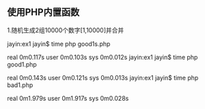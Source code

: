 使用PHP内置函数
---

1.随机生成2组10000个数字[1,10000]并合并

jayin:ex1 jayin$ time php good1s.php

real    0m0.117s
user    0m0.103s
sys 0m0.012s
jayin:ex1 jayin$ time php good1.php

real    0m0.143s
user    0m0.121s
sys 0m0.013s
jayin:ex1 jayin$ time php bad1.php

real    0m1.979s
user    0m1.917s
sys 0m0.028s